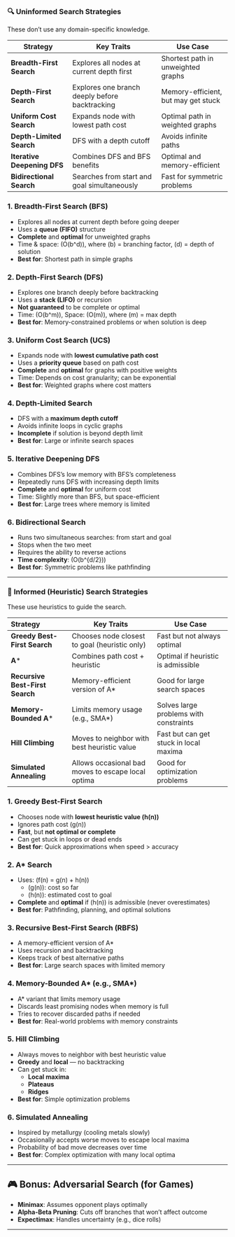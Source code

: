 ### 🔍 **Uninformed Search Strategies**
These don’t use any domain-specific knowledge.

| **Strategy**            | **Key Traits**                              | **Use Case**                        |
|-------------------------|---------------------------------------------|-------------------------------------|
| **Breadth-First Search** | Explores all nodes at current depth first   | Shortest path in unweighted graphs  |
| **Depth-First Search**   | Explores one branch deeply before backtracking | Memory-efficient, but may get stuck |
| **Uniform Cost Search**  | Expands node with lowest path cost          | Optimal path in weighted graphs     |
| **Depth-Limited Search** | DFS with a depth cutoff                     | Avoids infinite paths               |
| **Iterative Deepening DFS** | Combines DFS and BFS benefits            | Optimal and memory-efficient        |
| **Bidirectional Search** | Searches from start and goal simultaneously | Fast for symmetric problems         |


### 1. **Breadth-First Search (BFS)**
- Explores all nodes at current depth before going deeper
- Uses a **queue (FIFO)** structure
- **Complete** and **optimal** for unweighted graphs
- Time & space: \(O(b^d)\), where \(b\) = branching factor, \(d\) = depth of solution
- **Best for**: Shortest path in simple graphs

### 2. **Depth-First Search (DFS)**
- Explores one branch deeply before backtracking
- Uses a **stack (LIFO)** or recursion
- **Not guaranteed** to be complete or optimal
- Time: \(O(b^m)\), Space: \(O(m)\), where \(m\) = max depth
- **Best for**: Memory-constrained problems or when solution is deep

### 3. **Uniform Cost Search (UCS)**
- Expands node with **lowest cumulative path cost**
- Uses a **priority queue** based on path cost
- **Complete** and **optimal** for graphs with positive weights
- Time: Depends on cost granularity; can be exponential
- **Best for**: Weighted graphs where cost matters

### 4. **Depth-Limited Search**
- DFS with a **maximum depth cutoff**
- Avoids infinite loops in cyclic graphs
- **Incomplete** if solution is beyond depth limit
- **Best for**: Large or infinite search spaces

### 5. **Iterative Deepening DFS**
- Combines DFS’s low memory with BFS’s completeness
- Repeatedly runs DFS with increasing depth limits
- **Complete** and **optimal** for uniform cost
- Time: Slightly more than BFS, but space-efficient
- **Best for**: Large trees where memory is limited

### 6. **Bidirectional Search**
- Runs two simultaneous searches: from start and goal
- Stops when the two meet
- Requires the ability to reverse actions
- **Time complexity**: \(O(b^{d/2})\)
- **Best for**: Symmetric problems like pathfinding

---

### 🧠 **Informed (Heuristic) Search Strategies**
These use heuristics to guide the search.

| **Strategy**                   | **Key Traits**                                 | **Use Case**                          |
|:-------------------------------|------------------------------------------------|---------------------------------------|
| **Greedy Best-First Search**   | Chooses node closest to goal (heuristic only) | Fast but not always optimal           |
| **A***                         | Combines path cost + heuristic                 | Optimal if heuristic is admissible    |
| **Recursive Best-First Search** | Memory-efficient version of A*           | Good for large search spaces          |
| **Memory-Bounded A***          | Limits memory usage (e.g., SMA*)              | Solves large problems with constraints|
| **Hill Climbing**              | Moves to neighbor with best heuristic value   | Fast but can get stuck in local maxima|
| **Simulated Annealing**        | Allows occasional bad moves to escape local optima | Good for optimization problems    |

### 1. **Greedy Best-First Search**
- Chooses node with **lowest heuristic value (h(n))**
- Ignores path cost (g(n))
- **Fast**, but **not optimal or complete**
- Can get stuck in loops or dead ends
- **Best for**: Quick approximations when speed > accuracy

### 2. **A\* Search**
- Uses: \(f(n) = g(n) + h(n)\)
  - \(g(n)\): cost so far
  - \(h(n)\): estimated cost to goal
- **Complete** and **optimal** if \(h(n)\) is admissible (never overestimates)
- **Best for**: Pathfinding, planning, and optimal solutions

### 3. **Recursive Best-First Search (RBFS)**
- A memory-efficient version of A*
- Uses recursion and backtracking
- Keeps track of best alternative paths
- **Best for**: Large search spaces with limited memory

### 4. **Memory-Bounded A\*** (e.g., SMA*)
- A* variant that limits memory usage
- Discards least promising nodes when memory is full
- Tries to recover discarded paths if needed
- **Best for**: Real-world problems with memory constraints

### 5. **Hill Climbing**
- Always moves to neighbor with best heuristic value
- **Greedy** and **local** — no backtracking
- Can get stuck in:
  - **Local maxima**
  - **Plateaus**
  - **Ridges**
- **Best for**: Simple optimization problems

### 6. **Simulated Annealing**
- Inspired by metallurgy (cooling metals slowly)
- Occasionally accepts worse moves to escape local maxima
- Probability of bad move decreases over time
- **Best for**: Complex optimization with many local optima

---

## 🎮 Bonus: Adversarial Search (for Games)
- **Minimax**: Assumes opponent plays optimally
- **Alpha-Beta Pruning**: Cuts off branches that won’t affect outcome
- **Expectimax**: Handles uncertainty (e.g., dice rolls)

---
